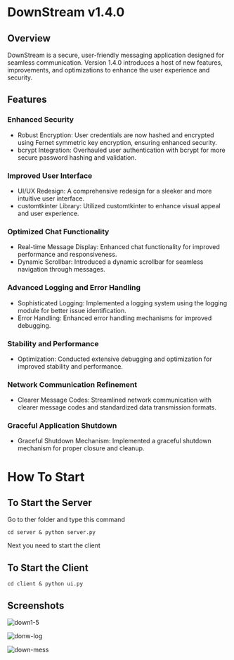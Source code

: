 
# DownStream v1.4.0

## Overview
DownStream is a secure, user-friendly messaging application designed for seamless communication. Version 1.4.0 introduces a host of new features, improvements, and optimizations to enhance the user experience and security.

## Features
### Enhanced Security
- Robust Encryption: User credentials are now hashed and encrypted using Fernet symmetric key encryption, ensuring enhanced security.
- bcrypt Integration: Overhauled user authentication with bcrypt for more secure password hashing and validation.
### Improved User Interface
- UI/UX Redesign: A comprehensive redesign for a sleeker and more intuitive user interface.
- customtkinter Library: Utilized customtkinter to enhance visual appeal and user experience.
### Optimized Chat Functionality
- Real-time Message Display: Enhanced chat functionality for improved performance and responsiveness.
- Dynamic Scrollbar: Introduced a dynamic scrollbar for seamless navigation through messages.
### Advanced Logging and Error Handling
- Sophisticated Logging: Implemented a logging system using the logging module for better issue identification.
- Error Handling: Enhanced error handling mechanisms for improved debugging.
### Stability and Performance
- Optimization: Conducted extensive debugging and optimization for improved stability and performance.
### Network Communication Refinement
- Clearer Message Codes: Streamlined network communication with clearer message codes and standardized data transmission formats.
### Graceful Application Shutdown
- Graceful Shutdown Mechanism: Implemented a graceful shutdown mechanism for proper closure and cleanup.

# How To Start

 ## To Start the Server

Go to ther folder and type this command
~~~
cd server & python server.py
~~~

Next you need to start the client

## To Start the Client

~~~
cd client & python ui.py
~~~

## Screenshots

 ![down1-5](https://github.com/0smic/DownStream/assets/146622216/d0644331-f1ce-4a05-b560-eece56ff23fb)


 ![donw-log](https://github.com/0smic/DownStream/assets/146622216/35223aff-272d-463d-87fa-18dc0ffe0d98)


 ![down-mess](https://github.com/0smic/DownStream/assets/146622216/13c48152-c0b6-43b8-a391-d8cc58cea2de)

 


